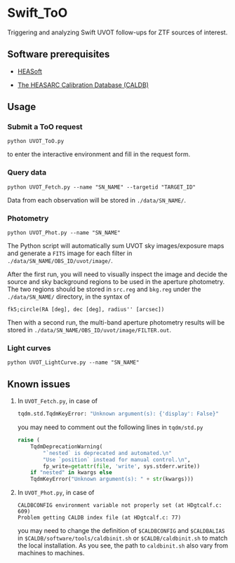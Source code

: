 # Swift_ToO

Triggering and analyzing Swift UVOT follow-ups for ZTF sources of interest.

## Software prerequisites

- [HEASoft](https://heasarc.gsfc.nasa.gov/lheasoft/)

- [The HEASARC Calibration Database (CALDB)]([https://heasarc.gsfc.nasa.gov/docs/heasarc/caldb/caldb_intro.html)

## Usage

### Submit a ToO request

```shell
python UVOT_ToO.py
```

to enter the interactive environment and fill in the request form.

### Query data

```shell
python UVOT_Fetch.py --name "SN_NAME" --targetid "TARGET_ID"
```

Data from each observation will be stored in `./data/SN_NAME/`.

### Photometry

```shell
python UVOT_Phot.py --name "SN_NAME"
```

The Python script will automatically sum UVOT sky images/exposure maps and generate a `FITS` image for each filter in `./data/SN_NAME/OBS_ID/uvot/image/`.

After the first run, you will need to visually inspect the image and decide the source and sky background regions to be used in the aperture photometry. The two regions should be stored in `src.reg` and `bkg.reg` under the `./data/SN_NAME/` directory, in the syntax of

```
fk5;circle(RA [deg], dec [deg], radius'' [arcsec])
```

Then with a second run, the multi-band aperture photometry results will be stored in `./data/SN_NAME/OBS_ID/uvot/image/FILTER.out`.

### Light curves

```shell
python UVOT_LightCurve.py --name "SN_NAME"
```

## Known issues

1. In `UVOT_Fetch.py`, in case of
   
   ```python
   tqdm.std.TqdmKeyError: "Unknown argument(s): {'display': False}"
   ```
   
   you may need to comment out the following lines in `tqdm/std.py`
   
   ```python
   raise (
       TqdmDeprecationWarning(
           "`nested` is deprecated and automated.\n"
           "Use `position` instead for manual control.\n",
           fp_write=getattr(file, 'write', sys.stderr.write))
       if "nested" in kwargs else
       TqdmKeyError("Unknown argument(s): " + str(kwargs)))
   ```

2. In `UVOT_Phot.py`, in case of
   
   ```shell
   CALDBCONFIG environment variable not properly set (at HDgtcalf.c: 609)
   Problem getting CALDB index file (at HDgtcalf.c: 77)
   ```
   
   you may need to change the definition of `$CALDBCONFIG` and `$CALDBALIAS` in `$CALDB/software/tools/caldbinit.sh` or `$CALDB/caldbinit.sh` to match the local installation. As you see, the path to `caldbinit.sh` also vary from machines to machines.

